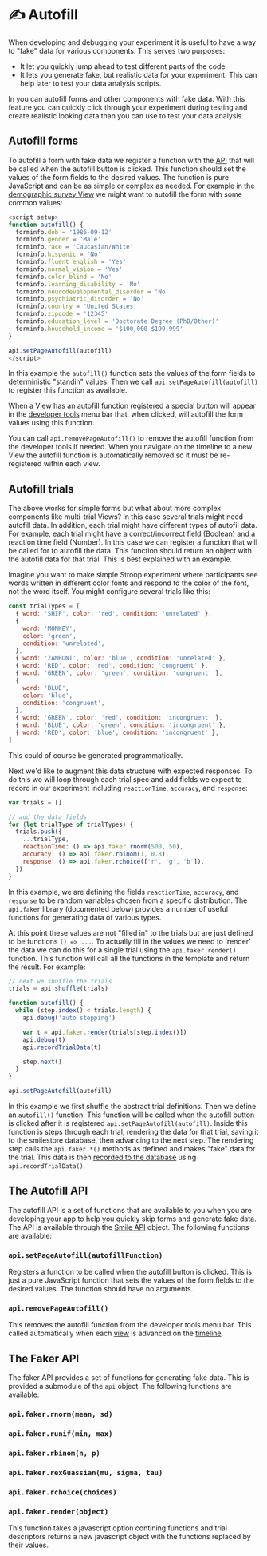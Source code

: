 # :writing_hand: Autofill

When developing and debugging your experiment it is useful to have a way to
"fake" data for various components. This serves two purposes:

- It let you quickly jump ahead to test different parts of the code
- It lets you generate fake, but realistic data for your experiment. This can
  help later to test your data analysis scripts.

In <SmileText/> you can autofill forms and other components with fake data. With
this feature you can quickly click through your experiment during testing and
create realistic looking data than you can use to test your data analysis.

## Autofill forms

To autofill a form with fake data we register a function with the [API](/api)
that will be called when the autofill button is clicked. This function should
set the values of the form fields to the desired values. The function is pure
JavaScript and can be as simple or complex as needed. For example in the
[demographic survey View](/views#demographic-survey) we might want to autofill
the form with some common values:

```js
<script setup>
function autofill() {
  forminfo.dob = '1986-09-12'
  forminfo.gender = 'Male'
  forminfo.race = 'Caucasian/White'
  forminfo.hispanic = 'No'
  forminfo.fluent_english = 'Yes'
  forminfo.normal_vision = 'Yes'
  forminfo.color_blind = 'No'
  forminfo.learning_disability = 'No'
  forminfo.neurodevelopmental_disorder = 'No'
  forminfo.psychiatric_disorder = 'No'
  forminfo.country = 'United States'
  forminfo.zipcode = '12345'
  forminfo.education_level = 'Doctorate Degree (PhD/Other)'
  forminfo.household_income = '$100,000–$199,999'
}

api.setPageAutofill(autofill)
</script>
```

In this example the `autofill()` function sets the values of the form fields to
deterministic "standin" values. Then we call `api.setPageAutofill(autofill)` to
register this function as available.

When a [View](/views) has an autofill function registered a special button will
appear in the [developer tools](/developermode) menu bar that, when clicked,
will autofill the form values using this function.

You can call `api.removePageAutofill()` to remove the autofill function from the
developer tools if needed. When you navigate on the timeline to a new View the
autofill function is automatically removed so it must be re-registered within
each view.

## Autofill trials

The above works for simple forms but what about more complex components like
multi-trial Views? In this case several trials might need autofill data. In
addition, each trial might have different types of autofil data. For example,
each trial might have a correct/incorrect field (Boolean) and a reaction time
field (Number). In this case we can register a function that will be called for
to autofill the data. This function should return an object with the autofill
data for that trial. This is best explained with an example.

Imagine you want to make simple Stroop experiment where participants see words
written in different color fonts and respond to the color of the font, not the
word itself. You might configure several trials like this:

```js
const trialTypes = [
  { word: 'SHIP', color: 'red', condition: 'unrelated' },
  {
    word: 'MONKEY',
    color: 'green',
    condition: 'unrelated',
  },
  { word: 'ZAMBONI', color: 'blue', condition: 'unrelated' },
  { word: 'RED', color: 'red', condition: 'congruent' },
  { word: 'GREEN', color: 'green', condition: 'congruent' },
  {
    word: 'BLUE',
    color: 'blue',
    condition: 'congruent',
  },
  { word: 'GREEN', color: 'red', condition: 'incongruent' },
  { word: 'BLUE', color: 'green', condition: 'incongruent' },
  { word: 'RED', color: 'blue', condition: 'incongruent' },
]
```

This could of course be generated programmatically.

Next we'd like to augment this data structure with expected responses. To do
this we will loop through each trial spec and add fields we expect to record in
our experiment including `reactionTime`, `accuracy`, and `response`:

```js
var trials = []

// add the data fields
for (let trialType of trialTypes) {
  trials.push({
    ...trialType,
    reactionTime: () => api.faker.rnorm(500, 50),
    accuracy: () => api.faker.rbinom(1, 0.8),
    response: () => api.faker.rchoice(['r', 'g', 'b']),
  })
}
```

In this example, we are defining the fields `reactionTime`, `accuracy`, and
`response` to be random variables chosen from a specific distribution. The
`api.faker` library (documented below) provides a number of useful functions for
generating data of various types.

At this point these values are not "filled in" to the trials but are just
defined to be functions `() => ...`. To actually fill in the values we need to
'render' the data we can do this for a single trial using the
`api.faker.render()` function. This function will call all the functions in the
template and return the result. For example:

```js
// next we shuffle the trials
trials = api.shuffle(trials)

function autofill() {
  while (step.index() < trials.length) {
    api.debug('auto stepping')

    var t = api.faker.render(trials[step.index()])
    api.debug(t)
    api.recordTrialData(t)

    step.next()
  }
}

api.setPageAutofill(autofill)
```

In this example we first shuffle the abstract trial definitions. Then we define
an `autofill()` function. This function will be called when the autofill button
is clicked after it is registered `api.setPageAutofill(autofill)`. Inside this
function is steps through each trial, rendering the data for that trial, saving
it to the smilestore database, then advancing to the next step. The rendering
step calls the `api.faker.*()` methods as defined and makes "fake" data for the
trial. This data is then [recorded to the database](/datastorage) using
`api.recordTrialData()`.

## The Autofill API

The autofill API is a set of functions that are available to you when you are
developing your app to help you quickly skip forms and generate fake data. The
API is available through the [Smile API](/api) object. The following functions
are available:

### `api.setPageAutofill(autofillFunction)`

Registers a function to be called when the autofill button is clicked. This is
just a pure JavaScript function that sets the values of the form fields to the
desired values. The function should have no arguments.

### `api.removePageAutofill()`

This removes the autofill function from the developer tools menu bar. This
called automatically when each [view](/views) is advanced on the
[timeline](/timeline).

## The Faker API

The faker API provides a set of functions for generating fake data. This is
provided a submodule of the `api` object. The following functions are available:

### `api.faker.rnorm(mean, sd)`

### `api.faker.runif(min, max)`

### `api.faker.rbinom(n, p)`

### `api.faker.rexGuassian(mu, sigma, tau)`

### `api.faker.rchoice(choices)`

### `api.faker.render(object)`

This function takes a javascript option contining functions and trial
descriptors returns a new javascript object with the functions replaced by their
values.
